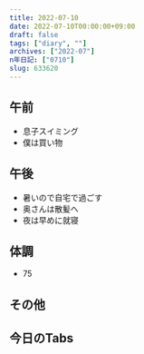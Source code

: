 ```yaml
---
title: 2022-07-10
date: 2022-07-10T00:00:00+09:00
draft: false
tags: ["diary", ""]
archives: ["2022-07"]
n年日記: ["0710"]
slug: 633620
---
```

## 午前
- 息子スイミング
- 僕は買い物
## 午後
- 暑いので自宅で過ごす
- 奥さんは散髪へ
- 夜は早めに就寝
## 体調
- 75
## その他
## 今日のTabs